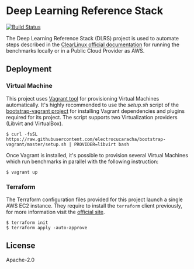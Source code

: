 # Deep Learning Reference Stack

[![Build Status](https://travis-ci.org/electrocucaracha/dlrs.png)](https://travis-ci.org/electrocucaracha/dlrs)

The Deep Learning Reference Stack (DLRS) project is used to automate
steps described in the [ClearLinux official documentation][1] for
running the benchmarks locally or in a Public Cloud Provider as AWS.

## Deployment

### Virtual Machine

This project uses [Vagrant tool][2] for provisioning Virtual Machines
automatically. It's highly recommended to use the  *setup.sh* script
of the [bootstrap-vagrant project][3] for installing Vagrant
dependencies and plugins required for its project. The script
supports two Virtualization providers (Libvirt and VirtualBox).

    $ curl -fsSL https://raw.githubusercontent.com/electrocucaracha/bootstrap-vagrant/master/setup.sh | PROVIDER=libvirt bash

Once Vagrant is installed, it's possible to provision several Virtual
Machines which run benchmarks in parallel with the following
instruction:

    $ vagrant up

### Terraform

The Terraform configuration files provided for this project launch a
single AWS EC2 instance. They require to install the `terraform`
client previously, for more information visit the [official site][4].

    $ terraform init
    $ terraform apply -auto-approve

## License

Apache-2.0

[1]: https://clearlinux.org/documentation/clear-linux/tutorials/dlrs
[2]: https://www.vagrantup.com/
[3]: https://github.com/electrocucaracha/bootstrap-vagrant
[4]: https://learn.hashicorp.com/terraform/getting-started/install#installing-terraform
